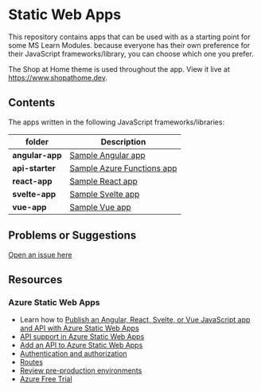 # Static Web Apps

This repository contains apps that can be used with as a starting point for some MS Learn Modules. because everyone has their own preference for their JavaScript frameworks/library, you can choose which one you prefer.

The Shop at Home theme is used throughout the app. View it live at <https://www.shopathome.dev>.

## Contents

The apps written in the following JavaScript frameworks/libraries:

| folder          | Description                                                                           |
| --------------- | ------------------------------------------------------------------------------------- |
| **angular-app** | [Sample Angular app](https://github.com/johnpapa/b20/blob/master/angular-app)         |
| **api-starter** | [Sample Azure Functions app](https://github.com/johnpapa/b20/blob/master/api-starter) |
| **react-app**   | [Sample React app](https://github.com/johnpapa/b20/blob/master/react-app)             |
| **svelte-app**  | [Sample Svelte app](https://github.com/johnpapa/b20/blob/master/svelte-app)           |
| **vue-app**     | [Sample Vue app](https://github.com/johnpapa/b20/blob/master/vue-app)                 |

## Problems or Suggestions

[Open an issue here](https://github.com/johnpapa/b20/issues)

## Resources

### Azure Static Web Apps

- Learn how to [Publish an Angular, React, Svelte, or Vue JavaScript app and API with Azure Static Web Apps](https://docs.microsoft.com/learn/modules/publish-app-service-static-web-app-api?wt.mc_id=staticwebapp-github-jopapa)
- [API support in Azure Static Web Apps](https://docs.microsoft.com/azure/static-web-apps/apis?wt.mc_id=staticwebapp-github-jopapa)
- [Add an API to Azure Static Web Apps](https://docs.microsoft.com/azure/static-web-apps/add-api?wt.mc_id=staticwebapp-github-jopapa)
- [Authentication and authorization](https://docs.microsoft.com/azure/static-web-apps/authentication-authorization?wt.mc_id=staticwebapp-github-jopapa)
- [Routes](https://docs.microsoft.com/azure/static-web-apps/routes?wt.mc_id=staticwebapp-github-jopapa)
- [Review pre-production environments](https://docs.microsoft.com/azure/static-web-apps/review-publish-pull-requests?wt.mc_id=staticwebapp-github-jopapa)
- [Azure Free Trial](https://azure.microsoft.com/free/?wt.mc_id=staticwebapp-github-jopapa)
